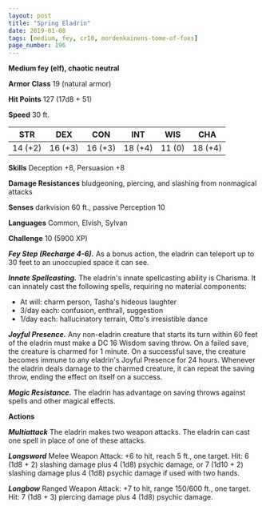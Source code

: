 ```yaml
---
layout: post
title: "Spring Eladrin"
date: 2019-01-08
tags: [medium, fey, cr10, mordenkainens-tome-of-foes]
page_number: 196
---
```


**Medium fey (elf), chaotic neutral**

**Armor Class** 19 (natural armor)

**Hit Points** 127  (17d8 + 51)

**Speed** 30 ft.

|   STR   |   DEX   |   CON   |   INT   |   WIS   |   CHA   |
|:-------:|:-------:|:-------:|:-------:|:-------:|:-------:|
| 14 (+2) | 16 (+3) | 16 (+3) | 18 (+4) | 11 (0) | 18 (+4) |

**Skills** Deception +8, Persuasion +8

**Damage Resistances** bludgeoning, piercing, and slashing from nonmagical attacks

**Senses** darkvision 60 ft., passive Perception 10

**Languages** Common, Elvish, Sylvan

**Challenge** 10 (5900 XP)

***Fey Step (Recharge 4-6).*** As a bonus action, the eladrin can teleport up to 30 feet to an unoccupied space it can see.

***Innate Spellcasting.*** The eladrin's innate spellcasting ability is Charisma. It can innately cast the following spells, requiring no material components:
* At will: charm person, Tasha's hideous laughter
* 3/day each: confusion, enthrall, suggestion
* 1/day each: hallucinatory terrain, Otto's irresistible dance

***Joyful Presence.*** Any non-eladrin creature that starts its turn within 60 feet of the eladrin must make a DC 16 Wisdom saving throw. On a failed save, the creature is charmed for 1 minute. On a successful save, the creature becomes immune to any eladrin's Joyful Presence for 24 hours.
Whenever the eladrin deals damage to the charmed creature, it can repeat the saving throw, ending the effect on itself on a success.

***Magic Resistance.*** The eladrin has advantage on saving throws against spells and other magical effects.

**Actions**

***Multiattack*** The eladrin makes two weapon attacks. The eladrin can cast one spell in place of one of these attacks.

***Longsword*** Melee Weapon Attack: +6 to hit, reach 5 ft., one target. Hit: 6 (1d8 + 2) slashing damage plus 4 (1d8) psychic damage, or 7 (1d10 + 2) slashing damage plus 4 (1d8) psychic damage if used with two hands.

***Longbow*** Ranged Weapon Attack: +7 to hit, range 150/600 ft., one target. Hit: 7 (1d8 + 3) piercing damage plus 4 (1d8) psychic damage.